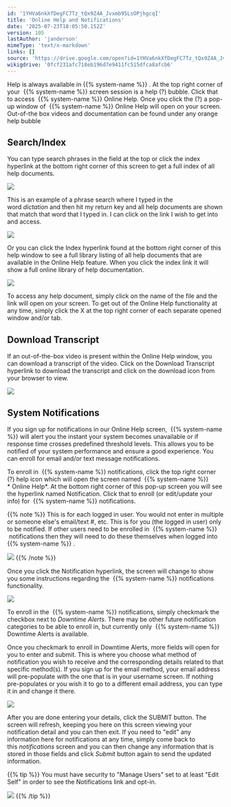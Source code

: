 ```yaml
---
id: '1YHVa6nkXfDegFC7Tz_tQx9Z4A_Jvxmb95LsOPjhgcqI'
title: 'Online Help and Notifications'
date: '2025-07-23T18:05:50.152Z'
version: 105
lastAuthor: 'janderson'
mimeType: 'text/x-markdown'
links: []
source: 'https://drive.google.com/open?id=1YHVa6nkXfDegFC7Tz_tQx9Z4A_Jvxmb95LsOPjhgcqI'
wikigdrive: '0fcf231afc718eb196d7e9411fc515dfca8afcb6'
---
```

Help is always available in {{% system-name %}} . At the top right corner of your  {{% system-name %}} screen session is a help (?) bubble. Click that to access  {{% system-name %}} Online Help. Once you click the (?) a pop-up window of  {{% system-name %}} Online Help will open on your screen. Out-of-the box videos and documentation can be found under any orange help bubble

## Search/Index

You can type search phrases in the field at the top or click the index hyperlink at the bottom right corner of this screen to get a full index of all help documents.

![](../online-help-and-notifications.assets/d1e302a7add9dd9c083d2bd89ce057cc.png)

This is an example of a phrase search where I typed in the word *dictation* and then hit my return key and all help documents are shown that match that word that I typed in. I can click on the link I wish to get into and access.

![](../online-help-and-notifications.assets/cc0707e850caa0a592db6ab6b48adda7.png)

Or you can click the Index hyperlink found at the bottom right corner of this help window to see a full library listing of all help documents that are available in the Online Help feature. When you click the index link it will show a full online library of help documentation.

![](../online-help-and-notifications.assets/5b6983018b80be3e7b6c7cd55133585a.png)

To access any help document, simply click on the name of the file and the link will open on your screen. To get out of the Online Help functionality at any time, simply click the X at the top right corner of each separate opened window and/or tab.

## Download Transcript

If an out-of-the-box video is present within the Online Help window, you can download a transcript of the video. Click on the Download Transcript hyperlink to download the transcript and click on the download icon from your browser to view.

![](../online-help-and-notifications.assets/7d0b0dae2ef8787dbd4e5d699c82fe3e.png)

## System Notifications

If you sign up for notifications in our Online Help screen,  {{% system-name %}} will alert you the instant your system becomes unavailable or if response time crosses predefined threshold levels. This allows you to be notified of your system performance and ensure a good experience. You can enroll for email and/or text message notifications.

To enroll in  {{% system-name %}} notifications, click the top right corner (?) help icon which will open the screen named  {{% system-name %}} * Online Help*. At the bottom right corner of this pop-up screen you will see the hyperlink named Notification. Click that to enroll (or edit/update your info) for  {{% system-name %}} notifications.

{{% note %}}
This is for each logged in user. You would not enter in multiple or someone else's email/text #, etc. This is for you (the logged in user) only to be notified. If other users need to be enrolled in  {{% system-name %}}  notifications then they will need to do these themselves when logged into  {{% system-name %}} .

![](../online-help-and-notifications.assets/f60ce4f6435aca6117de7823e85ffa5a.png)
{{% /note %}}

Once you click the Notification hyperlink, the screen will change to show you some instructions regarding the  {{% system-name %}} notifications functionality.

![](../online-help-and-notifications.assets/1a25b4c2229391ca84af25b4e2ed652f.png)

To enroll in the  {{% system-name %}} notifications, simply checkmark the checkbox next to *Downtime Alerts*. There may be other future notification categories to be able to enroll in, but currently only  {{% system-name %}} Downtime Alerts is available.

Once you checkmark to enroll in Downtime Alerts, more fields will open for you to enter and submit. This is where you choose what method of notification you wish to receive and the corresponding details related to that specific method(s). If you sign up for the email method, your email address will pre-populate with the one that is in your username screen. If nothing pre-populates or you wish it to go to a different email address, you can type it in and change it there.

![](../online-help-and-notifications.assets/cfd134d1f9d3cdfbb3e6f617ffb01fe6.png)

After you are done entering your details, click the SUBMIT button. The screen will refresh, keeping you here on this screen viewing your notification detail and you can then exit. If you need to "edit" any information here for notifications at any time, simply come back to this *notifications* screen and you can then change any information that is stored in those fields and click *Submit* button again to send the updated information.

{{% tip %}}
You must have security to "Manage Users" set to at least "Edit Self" in order to see the Notifications link and opt-in.

![](../online-help-and-notifications.assets/aad7cd3ce92185619bcf1fd39b814830.png)
{{% /tip %}}
